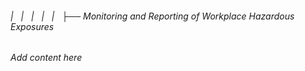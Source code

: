 ###### |   |   |   |   |   ├── Monitoring and Reporting of Workplace Hazardous Exposures

*Add content here*